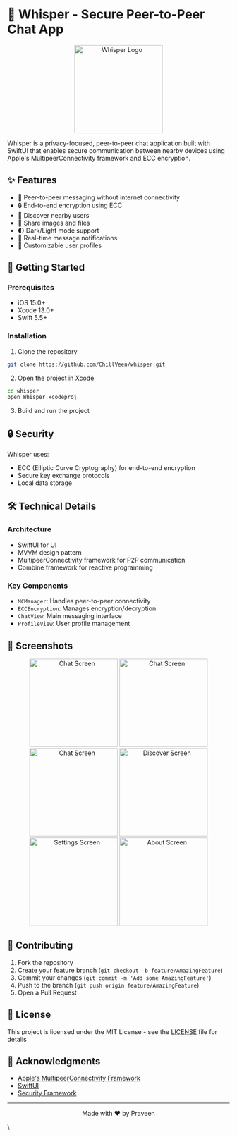 # 🤫 Whisper - Secure Peer-to-Peer Chat App

<p align="center">
  <img src="assets/whisper-logo.png" width="200" alt="Whisper Logo">
</p>

Whisper is a privacy-focused, peer-to-peer chat application built with SwiftUI that enables secure communication between nearby devices using Apple's MultipeerConnectivity framework and ECC encryption.

## ✨ Features

- 📱 Peer-to-peer messaging without internet connectivity
- 🔒 End-to-end encryption using ECC
- 👥 Discover nearby users
- 📸 Share images and files
- 🌓 Dark/Light mode support
- 🔔 Real-time message notifications
- 👤 Customizable user profiles

## 🚀 Getting Started

### Prerequisites

- iOS 15.0+
- Xcode 13.0+
- Swift 5.5+

### Installation

1. Clone the repository
```bash
git clone https://github.com/ChillVeen/whisper.git
```

2. Open the project in Xcode
```bash
cd whisper
open Whisper.xcodeproj
```

3. Build and run the project

## 🔒 Security

Whisper uses:
- ECC (Elliptic Curve Cryptography) for end-to-end encryption
- Secure key exchange protocols
- Local data storage

## 🛠️ Technical Details

### Architecture
- SwiftUI for UI
- MVVM design pattern
- MultipeerConnectivity framework for P2P communication
- Combine framework for reactive programming

### Key Components
- `MCManager`: Handles peer-to-peer connectivity
- `ECCEncryption`: Manages encryption/decryption
- `ChatView`: Main messaging interface
- `ProfileView`: User profile management

## 📱 Screenshots

<p align="center">
  <img src="assets/Chat_Tab.png" width="200" alt="Chat Screen">
  <img src="assets/Chat_Detail.png" width="200" alt="Chat Screen">
  <img src="assets/Chat_Profile.png" width="200" alt="Chat Screen">
  <img src="assets/Discover_Tab.png" width="200" alt="Discover Screen">
  <img src="assets/Settings_Tab.png" width="200" alt="Settings Screen">
 <img src="assets/About.png" width="200" alt="About Screen">
</p>

## 🤝 Contributing

1. Fork the repository
2. Create your feature branch (`git checkout -b feature/AmazingFeature`)
3. Commit your changes (`git commit -m 'Add some AmazingFeature'`)
4. Push to the branch (`git push origin feature/AmazingFeature`)
5. Open a Pull Request

## 📄 License

This project is licensed under the MIT License - see the [LICENSE](LICENSE) file for details

## 👏 Acknowledgments

- [Apple's MultipeerConnectivity Framework](https://developer.apple.com/documentation/multipeerconnectivity)
- [SwiftUI](https://developer.apple.com/xcode/swiftui/)
- [Security Framework](https://developer.apple.com/documentation/security)

---

<p align="center">
  Made with ❤️ by Praveen
</p>\
